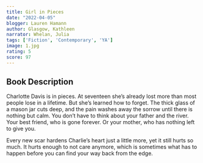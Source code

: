 ```yaml
---
title: Girl in Pieces
date: "2022-04-05"
blogger: Lauren Hamann
author: Glasgow, Kathleen
narrator: Whelan, Julia
tags: ['Fiction', 'Contemporary', 'YA']
image: 1.jpg
rating: 5
score: 97
---
```



## Book Description

Charlotte Davis is in pieces. At seventeen she’s already lost more than most people lose in a lifetime. But she’s learned how to forget. The thick glass of a mason jar cuts deep, and the pain washes away the sorrow until there is nothing but calm. You don’t have to think about your father and the river. Your best friend, who is gone forever. Or your mother, who has nothing left to give you.

Every new scar hardens Charlie’s heart just a little more, yet it still hurts so much. It hurts enough to not care anymore, which is sometimes what has to happen before you can find your way back from the edge.